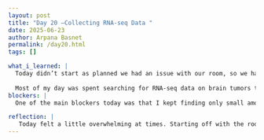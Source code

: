```yaml
---
layout: post
title: "Day 20 –Collecting RNA-seq Data "
date: 2025-06-23
author: Arpana Basnet
permalink: /day20.html
tags: []

what_i_learned: |
  Today didn’t start as planned we had an issue with our room, so we had to pack up and move to a different one. It threw things off a bit, but once we got settled, we got back to work and picked up from where we left off last time. Our main focus today was trying to recover from a big setback: we had lost a lot of the data we previously collected, which was really frustrating. It felt like starting from scratch again.
  
  Most of my day was spent searching for RNA-seq data on brain tumors to replace what we lost. It wasn’t easy—the datasets are hard to find, and even when you find something, you have to double-check everything to make sure it’s actually useful. I went through a lot of samples and read through tons of details to make sure we were collecting the right kind of data this time. It took a lot of patience, but I was able to gather a good amount of data by the end of the day. Even though it was tough, I’m glad we made solid progress.
blockers: |
  One of the main blockers today was that I kept finding only small amounts of usable data. Even after searching through multiple sources, most datasets were either incomplete, too limited in sample size, or didn’t match what we needed for the project. It was frustrating and time-consuming because I had to dig through so many options just to find a few that were actually relevant. This made the data collection process feel slow and repetitive.

reflection: |
   Today felt a little overwhelming at times. Starting off with the room change already threw me off, and losing the data we had worked so hard to collect was honestly discouraging. I spent hours digging through databases, hoping to find what we needed, but most of what I found wasn’t enough—just small pieces here and there. It felt like all the effort was adding up too slowly.
---
```



